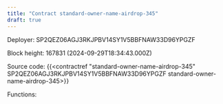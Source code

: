 ```yaml
---
title: "Contract standard-owner-name-airdrop-345"
draft: true
---
```

Deployer: SP2QEZ06AGJ3RKJPBV14SY1V5BBFNAW33D96YPGZF


 



Block height: 167831 (2024-09-29T18:34:43.000Z)

Source code: {{<contractref "standard-owner-name-airdrop-345" SP2QEZ06AGJ3RKJPBV14SY1V5BBFNAW33D96YPGZF standard-owner-name-airdrop-345>}}

Functions:


